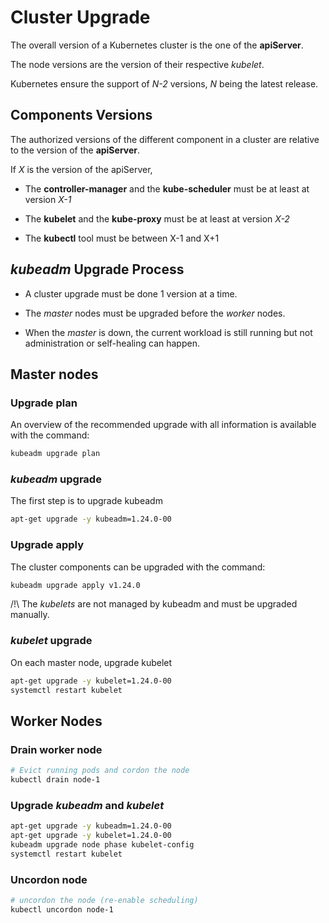 # Cluster Upgrade

The overall version of a Kubernetes cluster is the one of the **apiServer**.

The node versions are the version of their respective *kubelet*.

Kubernetes ensure the support of *N-2* versions, *N* being the latest release.

## Components Versions

The authorized versions of the different component in a cluster are relative to the version of the **apiServer**.

If *X* is the version of the apiServer,

- The **controller-manager** and the **kube-scheduler** must be at least at version *X-1*

- The **kubelet** and the **kube-proxy** must be at least at version *X-2*

- The **kubectl** tool must be between X-1 and X+1

## *kubeadm* Upgrade Process

- A cluster upgrade must be done 1 version at a time.

- The *master* nodes must be upgraded before the *worker* nodes.

- When the *master* is down, the current workload is still running but not administration or self-healing can happen.

## Master nodes

### Upgrade plan

An overview of the recommended upgrade with all information is available with the command:

```bash
kubeadm upgrade plan
```

### *kubeadm* upgrade

The first step is to upgrade kubeadm

```bash
apt-get upgrade -y kubeadm=1.24.0-00
```

### Upgrade apply

The cluster components can be upgraded with the command:

```bash
kubeadm upgrade apply v1.24.0
```

/!\ The *kubelets* are not managed by kubeadm and must be upgraded manually.

### *kubelet* upgrade

On each master node, upgrade kubelet

```bash
apt-get upgrade -y kubelet=1.24.0-00
systemctl restart kubelet
```

## Worker Nodes

### Drain worker node

```bash
# Evict running pods and cordon the node
kubectl drain node-1
```

### Upgrade *kubeadm* and *kubelet*

```bash
apt-get upgrade -y kubeadm=1.24.0-00
apt-get upgrade -y kubelet=1.24.0-00
kubeadm upgrade node phase kubelet-config
systemctl restart kubelet
```

### Uncordon node

```bash
# uncordon the node (re-enable scheduling)
kubectl uncordon node-1
```
